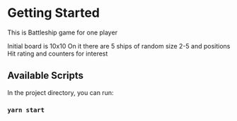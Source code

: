 # Getting Started 

This is Battleship game for one player

Initial board is 10x10
On it there are 5 ships of random size 2-5 and positions 
Hit rating and counters for interest


## Available Scripts

In the project directory, you can run:

### `yarn start`


